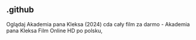 ## .github

Oglądaj Akademia pana Kleksa (2024) cda cały film za darmo - Akademia pana Kleksa Film Online HD po polsku,
